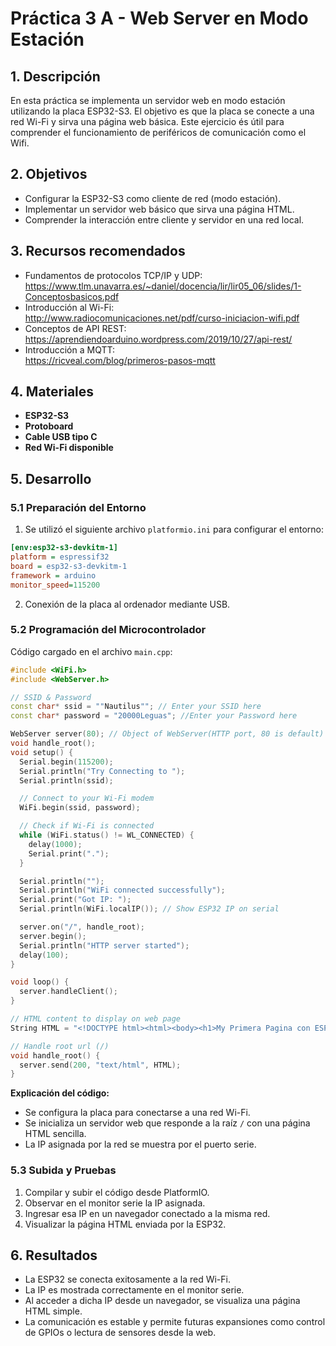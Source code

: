 
# Práctica 3 A - Web Server en Modo Estación

## 1. Descripción
En esta práctica se implementa un servidor web en modo estación utilizando la placa ESP32-S3. El objetivo es que la placa se conecte a una red Wi-Fi y sirva una página web básica. Este ejercicio és útil para comprender el funcionamiento de periféricos de comunicación como el Wifi.

## 2. Objetivos
- Configurar la ESP32-S3 como cliente de red (modo estación).
- Implementar un servidor web básico que sirva una página HTML.
- Comprender la interacción entre cliente y servidor en una red local.

## 3. Recursos recomendados
- Fundamentos de protocolos TCP/IP y UDP:  
  https://www.tlm.unavarra.es/~daniel/docencia/lir/lir05_06/slides/1-Conceptosbasicos.pdf  
- Introducción al Wi-Fi:  
  http://www.radiocomunicaciones.net/pdf/curso-iniciacion-wifi.pdf  
- Conceptos de API REST:  
  https://aprendiendoarduino.wordpress.com/2019/10/27/api-rest/  
- Introducción a MQTT:  
  https://ricveal.com/blog/primeros-pasos-mqtt  

## 4. Materiales
- **ESP32-S3**
- **Protoboard**
- **Cable USB tipo C**
- **Red Wi-Fi disponible**

## 5. Desarrollo

### 5.1 Preparación del Entorno
1. Se utilizó el siguiente archivo `platformio.ini` para configurar el entorno:
```ini
[env:esp32-s3-devkitm-1]
platform = espressif32
board = esp32-s3-devkitm-1
framework = arduino
monitor_speed=115200
```
2. Conexión de la placa al ordenador mediante USB.

### 5.2 Programación del Microcontrolador
Código cargado en el archivo `main.cpp`:

```cpp
#include <WiFi.h>
#include <WebServer.h>

// SSID & Password
const char* ssid = ""Nautilus""; // Enter your SSID here
const char* password = "20000Leguas"; //Enter your Password here

WebServer server(80); // Object of WebServer(HTTP port, 80 is default)
void handle_root();
void setup() {
  Serial.begin(115200);
  Serial.println("Try Connecting to ");
  Serial.println(ssid);

  // Connect to your Wi-Fi modem
  WiFi.begin(ssid, password);

  // Check if Wi-Fi is connected
  while (WiFi.status() != WL_CONNECTED) {
    delay(1000);
    Serial.print(".");
  }

  Serial.println("");
  Serial.println("WiFi connected successfully");
  Serial.print("Got IP: ");
  Serial.println(WiFi.localIP()); // Show ESP32 IP on serial

  server.on("/", handle_root);
  server.begin();
  Serial.println("HTTP server started");
  delay(100);
}

void loop() {
  server.handleClient();
}

// HTML content to display on web page
String HTML = "<!DOCTYPE html><html><body><h1>My Primera Pagina con ESP32 - Station Mode &#128522;</h1></body></html>";

// Handle root url (/)
void handle_root() {
  server.send(200, "text/html", HTML);
}
```

**Explicación del código:**
- Se configura la placa para conectarse a una red Wi-Fi.
- Se inicializa un servidor web que responde a la raíz `/` con una página HTML sencilla.
- La IP asignada por la red se muestra por el puerto serie.

### 5.3 Subida y Pruebas
1. Compilar y subir el código desde PlatformIO.
2. Observar en el monitor serie la IP asignada.
3. Ingresar esa IP en un navegador conectado a la misma red.
4. Visualizar la página HTML enviada por la ESP32.

## 6. Resultados
- La ESP32 se conecta exitosamente a la red Wi-Fi.
- La IP es mostrada correctamente en el monitor serie.
- Al acceder a dicha IP desde un navegador, se visualiza una página HTML simple.
- La comunicación es estable y permite futuras expansiones como control de GPIOs o lectura de sensores desde la web.
